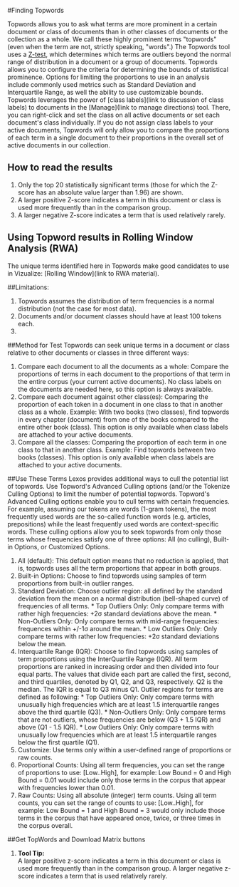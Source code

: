 #Finding Topwords

Topwords allows you to ask what terms are more prominent in a certain document or class of documents than in other classes of documents or the collection as a whole. We call these highly prominent terms "topwords" (even when the term are not, strictly speaking, "words".) The Topwords tool uses a <a href="https://en.wikipedia.org/wiki/Z-test" target="_blank">Z-test</a>, which determines which terms are outliers beyond the normal range of distribution in a document or a group of documents. Topwords allows you to configure the criteria for determining the bounds of statistical prominence. Options for limiting the proportions to use in an analysis include commonly used metrics such as Standard Deviation and Interquartile Range, as well the ability to use customizable bounds. Topwords leverages the power of [class labels](link to discussion of class labels) to documents in the [Manage](link to manage directions) tool. There, you can right-click and set the class on all active documents or set each document's class individually. If you do not assign class labels to your active documents, Topwords will only allow you to compare the proportions of each term in a single document to their proportions in the overall set of active documents in our collection.

## How to read the results
  1. Only the top 20 statistically significant terms (those for which the Z-score has an absolute value larger than 1.96) are shown. 
  2. A larger positive Z-score indicates a term in this document or class is used more frequently than in the comparison group.
  3. A larger negative Z-score indicates a term that is used relatively rarely.
  
## Using Topword results in Rolling Window Analysis (RWA)
The unique terms identified here in Topwords make good candidates to use in Vizualize: [Rolling Window](link to RWA material).
    
##Limitations: 
  1. Topwords assumes the distribution of term frequencies is a normal distribution (not the case for most data).
  2. Documents and/or document classes should have at least 100 tokens each. 
  3. 

##Method for Test
Topwords can seek unique terms in a document or class relative to other documents or classes in three different ways:
1. Compare each document to all the documents as a whole: Compare the proportions of terms in each document to the proportions of that term in the entire corpus (your current active documents). No class labels on the documents are needed here, so this option is always available.
2. Compare each document against other class(es): Comparing the proportion of each token in a document in one class to that in another class as a whole. Example: With two books (two classes), find topwords in every chapter (document) from one of the books compared to the entire other book (class). This option is only available when class labels are attached to your active documents.
3. Compare all the classes: Comparing the proportion of each term in one class to that in another class. Example: Find topwords between two books (classes). This option is only available when class labels are attached to your active documents.

##Use These Terms
Lexos provides additional ways to cull the potential list of topwords. Use Topword's Advanced Culling options (and/or the Tokenize Culling Options) to limit the number of potential topwords. Topword's Advanced Culling options enable you to cull terms with certain frequencies. For example, assuming our tokens are words (1-gram tokens), the most frequently used words are the so-called function words (e.g. articles, prepositions) while the least frequently used words are context-specific words. These culling options allow you to seek topwords from only those terms whose frequencies satisfy one of three options: All (no culling), Built-in Options, or Customized Options.

1. All (default): This default option means that no reduction is applied, that is, topwords uses all the term proportions that appear in both groups.
2. Built-in Options: Choose to find topwords using samples of term proportions from built-in outlier ranges.
  1. Standard Deviation: Choose outlier region: all defined by the standard deviation from the mean on a normal distribution (bell-shaped curve) of frequencies of all terms.
    * Top Outliers Only: Only compare terms with rather high frequencies: +2&#963; standard deviations above the mean.
    * Non-Outliers Only: Only compare terms with mid-range frequencies: frequences within +/-1&#963; around the mean.
    * Low  Outliers Only: Only compare terms with rather low frequencies: +2&#963; standard deviations below the mean.
  2. Interquartile Range (IQR): Choose to find topwords using samples of term proportions using the InterQuartile Range (IQR). All term proportions are ranked in increasing order and then divided into four equal parts. The values that divide each part are called the first, second, and third quartiles, denoted by Q1, Q2, and Q3, respectively. Q2 is the median. The IQR is equal to Q3 minus Q1. Outlier regions for terms are defined as following:
    * Top Outliers Only: Only compare terms with unusually high frequencies which are at least 1.5 interquartile ranges above the third quartile (Q3).
    * Non-Outliers Only: Only compare terms that are not outliers, whose frequencies are below (Q3 + 1.5 IQR) and above (Q1 - 1.5 IQR).
    * Low Outliers Only: Only compare terms with unusually low frequencies which are at least 1.5 interquartile ranges below the first quartile (Q1).
3. Customize: Use terms only within a user-defined range of proportions or raw counts.
  1. Proportional Counts: Using all term frequencies, you can set the range of proportions to use: \[Low..High\], for example: Low Bound = 0 and High Bound = 0.01 would include only those terms in the corpus that appear with frequencies lower than 0.01.
  2. Raw Counts:  Using all absolute (integer) term counts. Using all term counts, you can set the range of counts to use: \[Low..High\], for example:  Low Bound = 1 and High Bound = 3 would only include those terms in the corpus that have appeared once, twice, or three times in the corpus overall.

##Get TopWords and Download Matrix buttons
1. __Tool Tip:__  
A larger positive z-score indicates a term in this document or class is used more frequently than in the comparison group. A larger negative z-score indicates a term that is used relatively rarely.
